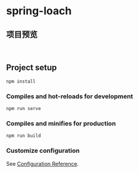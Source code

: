 # spring-loach

## 项目预览
<img src="https://z4a.net/images/2023/04/09/16810477965814aa931dd2773ab2b.png" alt="" />

<img src="https://z4a.net/images/2023/04/09/1681047872709.png" alt="" />

<img src="https://z4a.net/images/2023/04/09/1681047892072.png" alt="" />



## Project setup
```
npm install
```

### Compiles and hot-reloads for development
```
npm run serve
```

### Compiles and minifies for production
```
npm run build
```

### Customize configuration
See [Configuration Reference](https://cli.vuejs.org/config/).

